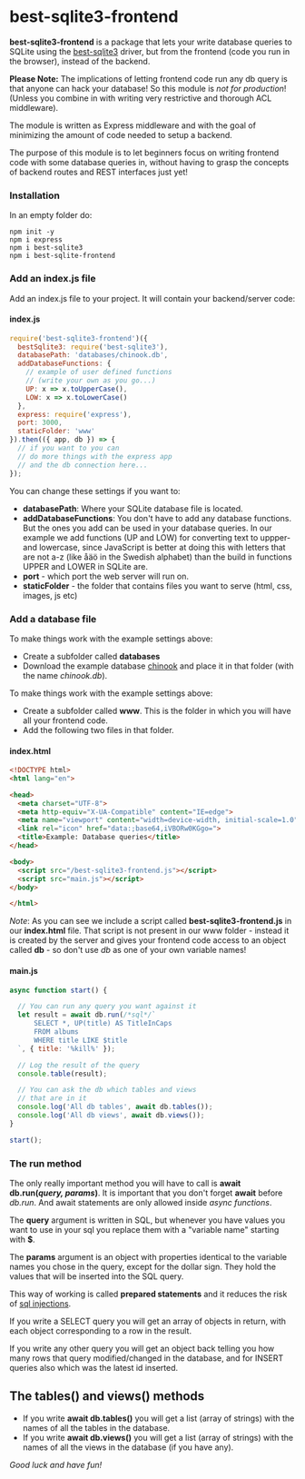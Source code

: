 # best-sqlite3-frontend

**best-sqlite3-frontend** is a package that lets your write database queries to SQLite using the [best-sqlite3](https://www.npmjs.com/package/best-sqlite3) driver, but from the frontend (code you run in the browser), instead of the backend.

**Please Note:** The implications of letting frontend code run any db query is that anyone can hack your database! So this module is *not for production*! (Unless you combine in with writing very restrictive and thorough ACL middleware). 

The module is written as Express middleware and with the goal of minimizing the amount of code needed to setup a backend.

The purpose of this module is to let beginners focus on writing frontend code with some database queries in, without having to  grasp the concepts of backend routes and REST interfaces just yet!

### Installation
In an empty folder do:

```
npm init -y
npm i express
npm i best-sqlite3
npm i best-sqlite-frontend
```

### Add an index.js file
Add an index.js file to your project. It will contain your backend/server code:

#### index.js

```js
require('best-sqlite3-frontend')({
  bestSqlite3: require('best-sqlite3'),
  databasePath: 'databases/chinook.db',
  addDatabaseFunctions: {
    // example of user defined functions
    // (write your own as you go...)
    UP: x => x.toUpperCase(),
    LOW: x => x.toLowerCase()
  },
  express: require('express'),
  port: 3000,
  staticFolder: 'www'
}).then(({ app, db }) => {
  // if you want to you can
  // do more things with the express app 
  // and the db connection here...
});
```
You can change these settings if you want to:
* **databasePath**: Where your SQLite database file is located.
* **addDatabaseFunctions**: You don't have to add any database functions. But the ones you add can be used in your database queries. In our example we add functions (UP and LOW) for converting text to uppper- and lowercase, since JavaScript is better at doing this with letters that are not a-z (like åäö in the Swedish alphabet) than the build in functions UPPER and LOWER in SQLite are.
* **port** - which port the web server will run on.
* **staticFolder** - the folder that contains files you want to serve (html, css, images, js etc)

### Add a database file
To make things work with the example settings above: 
* Create a subfolder called **databases**
* Download the example database [chinook](https://www.sqlitetutorial.net/sqlite-sample-database/) and place it in that folder (with the name *chinook.db*).

To make things work with the example settings above: 
* Create a subfolder called **www**. This is the folder in which you will have all your frontend code.
* Add the following two files in that folder.

#### index.html
```html
<!DOCTYPE html>
<html lang="en">

<head>
  <meta charset="UTF-8">
  <meta http-equiv="X-UA-Compatible" content="IE=edge">
  <meta name="viewport" content="width=device-width, initial-scale=1.0">
  <link rel="icon" href="data:;base64,iVBORw0KGgo=">
  <title>Example: Database queries</title>
</head>

<body>
  <script src="/best-sqlite3-frontend.js"></script>
  <script src="main.js"></script>
</body>

</html>
```

*Note*: As you can see we include a script called **best-sqlite3-frontend.js** in our **index.html** file. That script is not present in our www folder - instead it is created by the server and gives your frontend code access to an object called **db** - so don't use *db* as one of your own variable names!


#### main.js
```js
async function start() {

  // You can run any query you want against it
  let result = await db.run(/*sql*/`
      SELECT *, UP(title) AS TitleInCaps 
      FROM albums 
      WHERE title LIKE $title
  `, { title: '%kill%' });

  // Log the result of the query
  console.table(result);

  // You can ask the db which tables and views
  // that are in it
  console.log('All db tables', await db.tables());
  console.log('All db views', await db.views());
}

start();
```

### The run method
The only really important method you will have to call is **await db.run(*query, params*)**. It is important that you don't forget **await** before *db.run*. And await statements are only allowed inside *async functions*.

The **query** argument is written in SQL, but whenever you have values you want to use in your sql you replace them with a "variable name" starting with **$**.

The **params** argument is an object with properties identical to the variable names you chose in the query, except for the dollar sign. They hold the values that will be inserted into the SQL query.

This way of working is called **prepared statements** and it reduces the risk of [sql injections](https://en.wikipedia.org/wiki/SQL_injection).

If you write a SELECT query you will get an array of objects in return, with each object corresponding to a row in the result.

If you write any other query you will get an object back telling you how many rows that query modified/changed in the database, and for INSERT queries also which was the latest id inserted.

## The tables() and views() methods
* If you write **await db.tables()** you will get a list (array of strings) with the names of all the tables in the database.
* If you write **await db.views()** you will get a list (array of strings) with the names of all the views in the database (if you have any).

*Good luck and have fun!*

